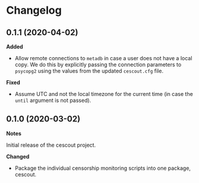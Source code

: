 # Changelog

## 0.1.1 (2020-04-02)

**Added**

- Allow remote connections to `metadb` in case a user does not have a local
  copy. We do this by explicitly passing the connection parameters to
  `psycopg2` using the values from the updated `cescout.cfg` file.

**Fixed**

- Assume UTC and not the local timezone for the current time (in case the
  `until` argument is not passed).

## 0.1.0 (2020-03-02)

**Notes**

Initial release of the cescout project.

**Changed**

- Package the individual censorship monitoring scripts into one package,
  cescout.
